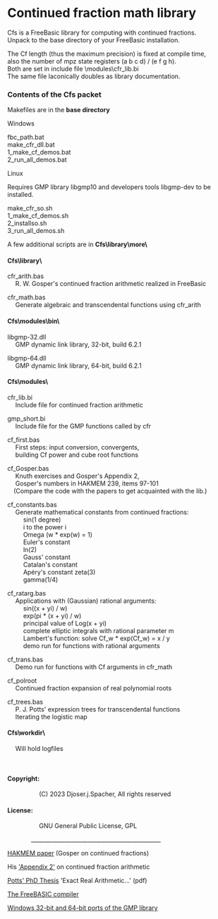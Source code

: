 Continued fraction math library  
 =============================
Cfs is a FreeBasic library for computing with continued fractions.  
Unpack to the base directory of your FreeBasic installation.  
  
The Cf length (thus the maximum precision) is fixed at compile time,  
also the number of mpz state registers (a b c d) / (e f g h).  
Both are set in include file \modules\cfr_lib.bi  
The same file laconically doubles as library documentation.  
  
  
### Contents of the Cfs packet  
  
  
Makefiles are in the **base directory**  
  
Windows  
  
fbc_path.bat  
make_cfr_dll.bat  
1_make_cf_demos.bat  
2_run_all_demos.bat  
   
Linux  
  
Requires GMP library libgmp10 and developers tools libgmp-dev to be installed.  
  
make_cfr_so.sh  
1_make_cf_demos.sh  
2_installso.sh  
3_run_all_demos.sh  
  
A few additional scripts are in **Cfs\library\more\\**  
  
  
#### Cfs\library\  
  
cfr_arith.bas  
  R. W. Gosper's continued fraction arithmetic realized in FreeBasic  
  
cfr_math.bas  
  Generate algebraic and transcendental functions using cfr_arith  
  
  
#### Cfs\modules\bin\  
  
libgmp-32.dll  
  GMP dynamic link library, 32-bit, build 6.2.1  
  
libgmp-64.dll  
  GMP dynamic link library, 64-bit, build 6.2.1  
  
#### Cfs\modules\  
  
cfr_lib.bi  
  Include file for continued fraction arithmetic  
  
gmp_short.bi  
  Include file for the GMP functions called by cfr  
  
cf_first.bas  
  First steps: input conversion, convergents,  
  building Cf power and cube root functions  
  
cf_Gosper.bas  
  Knuth exercises and Gosper's Appendix 2,  
  Gosper's numbers in HAKMEM 239, items 97-101  
 (Compare the code with the papers to get acquainted with the lib.)  
  
cf_constants.bas  
  Generate mathematical constants from continued fractions:  
    sin(1 degree)  
    i to the power i  
    Omega (w * exp(w) = 1)  
    Euler's constant  
    ln(2)  
    Gauss' constant  
    Catalan's constant  
    Apéry's constant zeta(3)  
    gamma(1/4)  
  
cf_ratarg.bas  
  Applications with (Gaussian) rational arguments:  
    sin((x + yi) / w)  
    exp(pi * (x + yi) / w)  
    principal value of Log(x + yi)  
    complete elliptic integrals with rational parameter m  
    Lambert's function: solve Cf_w * exp(Cf_w) = x / y  
    demo run for functions with rational arguments  
  
cf_trans.bas  
  Demo run for functions with Cf arguments in cfr_math  
  
cf_polroot  
  Continued fraction expansion of real polynomial roots  
  
cf_trees.bas  
  P. J. Potts' expression trees for transcendental functions  
  Iterating the logistic map  
  
  
#### Cfs\workdir\  
  Will hold logfiles  
  
   
  
#### Copyright:  
        (C) 2023 Djoser.j.Spacher, All rights reserved  
  
#### License:  
        GNU General Public License, GPL  
  
      ______________________________________________  
  
[HAKMEM paper](http://www.inwap.com/pdp10/hbaker/hakmem/cf.html)
(Gosper on continued fractions)  
  
His ['Appendix 2'](https://perl.plover.com/classes/cftalk/INFO/gosper.txt)
on continued fraction arithmetic  
  
[Potts' PhD Thesis](https://www.doc.ic.ac.uk/~ae/papers/potts-phd.pdf)
'Exact Real Arithmetic...' (pdf)  
  
[The FreeBASIC compiler](https://sourceforge.net/projects/fbc/files/)  
  
[Windows 32-bit and 64-bit ports of the GMP library](https://drive.google.com/file/d/1PNbZB-Ia7-YM7aI3PvmMo6fS2BtMA3hd/view?usp=sharing)  
